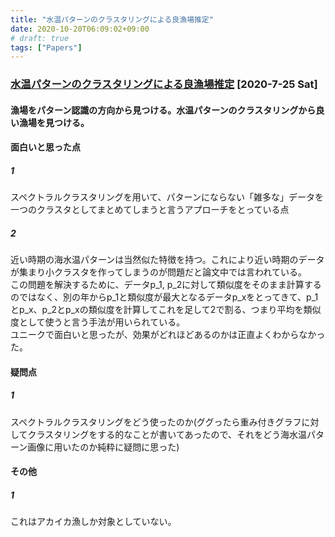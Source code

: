 ```yaml
---
title: "水温パターンのクラスタリングによる良漁場推定"
date: 2020-10-20T06:09:02+09:00
# draft: true
tags: ["Papers"]
---
```


### [水温パターンのクラスタリングによる良漁場推定](https://search.ieice.org/bin/summary.php?id=j101-d_8_1070) [2020-7-25 Sat]

#### 漁場をパターン認識の方向から見つける。水温パターンのクラスタリングから良い漁場を見つける。
#### 面白いと思った点  
##### 1
スペクトラルクラスタリングを用いて、パターンにならない「雑多な」データを一つのクラスタとしてまとめてしまうと言うアプローチをとっている点

##### 2
近い時期の海水温パターンは当然似た特徴を持つ。これにより近い時期のデータが集まり小クラスタを作ってしまうのが問題だと論文中では言われている。  
この問題を解決するために、データp_1, p_2に対して類似度をそのまま計算するのではなく、別の年からp_1と類似度が最大となるデータp_xをとってきて、p_1とp_x、p_2とp_xの類似度を計算してこれを足して2で割る、つまり平均を類似度として使うと言う手法が用いられている。  
ユニークで面白いと思ったが、効果がどれほどあるのかは正直よくわからなかった。

#### 疑問点
##### 1
スペクトラルクラスタリングをどう使ったのか(ググったら重み付きグラフに対してクラスタリングをする的なことが書いてあったので、それをどう海水温パターン画像に用いたのか純粋に疑問に思った)

#### その他
##### 1
これはアカイカ漁しか対象としていない。
